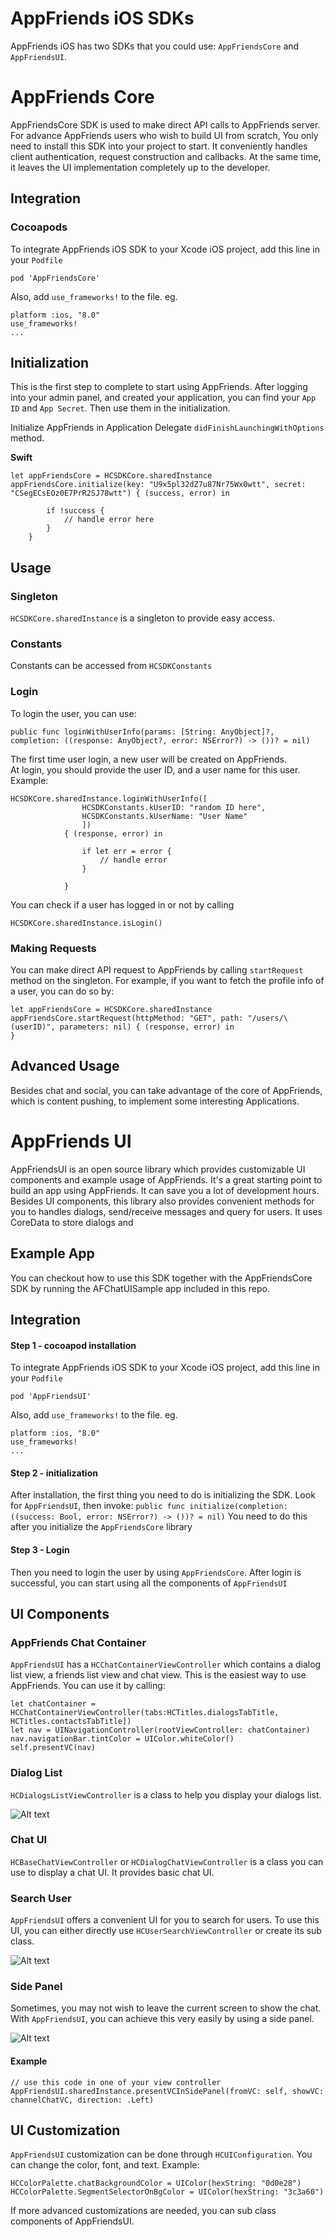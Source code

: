 # AppFriends iOS SDKs
AppFriends iOS has two SDKs that you could use: `AppFriendsCore` and `AppFriendsUI`.

# AppFriends Core
AppFriendsCore SDK is used to make direct API calls to AppFriends server. For advance AppFriends users who wish to build UI from scratch, You only need to install this SDK into your project to start. It conveniently handles client authentication, request construction and callbacks. At the same time, it leaves the UI implementation completely up to the developer. 

## Integration

### Cocoapods
To integrate AppFriends iOS SDK to your Xcode iOS project, add this line in your `Podfile`

	pod 'AppFriendsCore'

Also, add `use_frameworks!` to the file. eg.

	platform :ios, "8.0"
	use_frameworks!
	...
	
## Initialization

This is the first step to complete to start using AppFriends. After logging into your admin panel, and created your application, you can find your `App ID` and `App Secret`. Then use them in the initialization.

Initialize AppFriends in Application Delegate `didFinishLaunchingWithOptions` method.

**Swift**

	let appFriendsCore = HCSDKCore.sharedInstance
    appFriendsCore.initialize(key: "U9x5pl32dZ7u87Nr75Wx0wtt", secret: "CSegECsEOz0E7PrR2SJ78wtt") { (success, error) in
            
            if !success {
                // handle error here
            }
        }
        
## Usage

### Singleton
`HCSDKCore.sharedInstance` is a singleton to provide easy access.

### Constants
Constants can be accessed from `HCSDKConstants`

### Login
To login the user, you can use:

	public func loginWithUserInfo(params: [String: AnyObject]?, completion: ((response: AnyObject?, error: NSError?) -> ())? = nil)
	
The first time user login, a new user will be created on AppFriends.	
At login, you should provide the user ID, and a user name for this user. Example:

	HCSDKCore.sharedInstance.loginWithUserInfo([
                    HCSDKConstants.kUserID: "random ID here",
                    HCSDKConstants.kUserName: "User Name"
                    ])
                { (response, error) in
                    
                    if let err = error {
                    	// handle error
                    }
                    
                }
You can check if a user has logged in or not by calling

	HCSDKCore.sharedInstance.isLogin()


### Making Requests
You can make direct API request to AppFriends by calling `startRequest` method on the singleton. For example, if you want to fetch the profile info of a user, you can do so by:

```
let appFriendsCore = HCSDKCore.sharedInstance
appFriendsCore.startRequest(httpMethod: "GET", path: "/users/\(userID)", parameters: nil) { (response, error) in
}
```

## Advanced Usage
Besides chat and social, you can take advantage of the core of AppFriends, which is content pushing, to implement some interesting Applications. 


# AppFriends UI

AppFriendsUI is an open source library which provides customizable UI components and example usage of AppFriends. It's a great starting point to build an app using AppFriends. It can save you a lot of development hours. Besides UI components, this library also provides convenient methods for you to handles dialogs, send/receive messages and query for users. It uses CoreData to store dialogs and 

## Example App
You can checkout how to use this SDK together with the AppFriendsCore SDK by running the AFChatUISample app included in this repo.

## Integration

#### Step 1 - cocoapod installation
To integrate AppFriends iOS SDK to your Xcode iOS project, add this line in your `Podfile`

	pod 'AppFriendsUI'
	
Also, add `use_frameworks!` to the file. eg.

	platform :ios, "8.0"
	use_frameworks!
	...
	
#### Step 2 - initialization
After installation, the first thing you need to do is initializing the SDK. Look for `AppFriendsUI`, then invoke:
``
public func initialize(completion: ((success: Bool, error: NSError?) -> ())? = nil)
``
You need to do this after you initialize the `AppFriendsCore` library

#### Step 3 - Login
Then you need to login the user by using `AppFriendsCore`. After login is successful, you can start using all the components of `AppFriendsUI`

## UI Components

### AppFriends Chat Container
`AppFriendsUI` has a `HCChatContainerViewController` which contains a dialog list view, a friends list view and chat view. This is the easiest way to use AppFriends. You can use it by calling:

```
let chatContainer = HCChatContainerViewController(tabs:HCTitles.dialogsTabTitle, HCTitles.contactsTabTitle])
let nav = UINavigationController(rootViewController: chatContainer)
nav.navigationBar.tintColor = UIColor.whiteColor()
self.presentVC(nav)
```

### Dialog List
`HCDialogsListViewController` is a class to help you display your dialogs list. 

![Alt text](http://res.cloudinary.com/hacknocraft-appfriends/image/upload/v1473191446/dialogsList_zwzuiz.png "Dialogs List Example")

### Chat UI
`HCBaseChatViewController` or `HCDialogChatViewController` is a class you can use to display a chat UI. It provides basic chat UI.

### Search User
`AppFriendsUI` offers a convenient UI for you to search for users. To use this UI, you can either directly use `HCUserSearchViewController` or create its sub class. 

![Alt text](http://res.cloudinary.com/hacknocraft-appfriends/image/upload/v1473189966/Simulator_Screen_Shot_Sep_6_2016_3.25.43_PM_auyjtu.png "Search User Example")

### Side Panel
Sometimes, you may not wish to leave the current screen to show the chat. With `AppFriendsUI`, you can achieve this very easily by using a side panel. 

![Alt text](http://res.cloudinary.com/hacknocraft-appfriends/image/upload/c_scale,w_200/v1473185124/screenshot_fuwkjq.png "Side Panel Example")

#### Example
```
// use this code in one of your view controller
AppFriendsUI.sharedInstance.presentVCInSidePanel(fromVC: self, showVC: channelChatVC, direction: .Left)
```

## UI Customization
`AppFriendsUI` customization can be done through `HCUIConfiguration`. You can change the color, font, and text. Example:

```
HCColorPalette.chatBackgroundColor = UIColor(hexString: "0d0e28")
HCColorPalette.SegmentSelectorOnBgColor = UIColor(hexString: "3c3a60")
```

If more advanced customizations are needed, you can sub class components of AppFriendsUI. 

